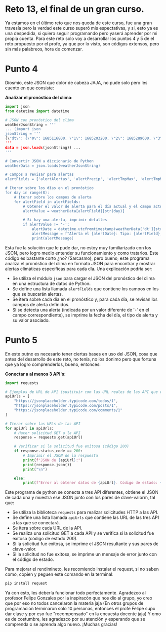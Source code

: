 # Reto 13, el final de un gran curso.

Ya estamos en el último reto que nos queda de este curso, fue una gran travesía pero la verdad este curso superó mis espectativas, y si, esto ya es una despedida, si quiero seguir programando pero yaserá aprender por mi propia cuenta.
Para este reto solo voy a desarrollar los puntos 4 y 5 de el reto propuesto por el profe, ya que por lo visto, son códigos extensos, pero sin más palabreos, hora de comenzar.

# Punto 4
Diosmio, este JSON que dolor de cabeza JAJA, no pude solo pero les cuento en que consiste:

**Analizar el pronóstico del clima:**

```python
import json
from datetime import datetime

# JSON con pronóstico del clima
weatherJsonString = '''
... (import json
jsonString = '''
{\"dt\": {\"0\": 1685116800, \"1\": 1685203200, \"2\": 1685289600, \"3\": 1685376000, \"4\": 1685462400, \"5\": 1685548800, \"6\": 1685635200, \"7\": 1685721600}, \"sunrise\": {\"0\": 1685097348, \"1\": 1685183745, \"2\": 1685270143, \"3\": 1685356542, \"4\": 1685442942, \"5\": 1685529342, \"6\": 1685615743, \"7\": 1685702145}, \"sunset\": {\"0\": 1685143042, \"1\": 1685229458, \"2\": 1685315875, \"3\": 1685402291, \"4\": 1685488708, \"5\": 1685575124, \"6\": 1685661541, \"7\": 1685747958}, \"moonrise\": {\"0\": 1685118300, \"1\": 1685207460, \"2\": 1685296620, \"3\": 1685385720, \"4\": 1685474880, \"5\": 1685564220, \"6\": 1685653740, \"7\": 1685743500}, \"moonset\": {\"0\": 0, \"1\": 1685164320, \"2\": 1685253000, \"3\": 1685341560, \"4\": 1685430120, \"5\": 1685518740, \"6\": 1685607600, \"7\": 1685696640}, \"moon_phase\": {\"0\": 0.22, \"1\": 0.25, \"2\": 0.28, \"3\": 0.31, \"4\": 0.35, \"5\": 0.38, \"6\": 0.41, \"7\": 0.45}, \"pressure\": {\"0\": 1011, \"1\": 1012, \"2\": 1012, \"3\": 1012, \"4\": 1012, \"5\": 1012, \"6\": 1012, \"7\": 1011}, \"humidity\": {\"0\": 85, \"1\": 61, \"2\": 68, \"3\": 74, \"4\": 84, \"5\": 66, \"6\": 81, \"7\": 82}, \"dew_point\": {\"0\": 23.93, \"1\": 22.5, \"2\": 23.67, \"3\": 23.35, \"4\": 24.22, \"5\": 22.73, \"6\": 23.18, \"7\": 22.93}, \"velViento\": {\"0\": 3.56, \"1\": 5.07, \"2\": 5.38, \"3\": 3.95, \"4\": 4.74, \"5\": 3.75, \"6\": 4.08, \"7\": 5.94}, \"dirViento\": {\"0\": 188, \"1\": 14, \"2\": 21, \"3\": 23, \"4\": 40, \"5\": 330, \"6\": 176, \"7\": 168}, \"wind_gust\": {\"0\": 6.47, \"1\": 8.86, \"2\": 8.95, \"3\": 6.12, \"4\": 7.17, \"5\": 5.4, \"6\": 5.13, \"7\": 9.67}, \"weather\": {\"0\": [{\"id\": 501, \"main\": \"Rain\", \"description\": \"lluvia moderada\", \"icon\": \"10d\"}], \"1\": [{\"id\": 500, \"main\": \"Rain\", \"description\": \"lluvia ligera\", \"icon\": \"10d\"}], \"2\": [{\"id\": 501, \"main\": \"Rain\", \"description\": \"lluvia moderada\", \"icon\": \"10d\"}], \"3\": [{\"id\": 500, \"main\": \"Rain\", \"description\": \"lluvia ligera\", \"icon\": \"10d\"}], \"4\": [{\"id\": 501, \"main\": \"Rain\", \"description\": \"lluvia moderada\", \"icon\": \"10d\"}], \"5\": [{\"id\": 500, \"main\": \"Rain\", \"description\": \"lluvia ligera\", \"icon\": \"10d\"}], \"6\": [{\"id\": 500, \"main\": \"Rain\", \"description\": \"lluvia ligera\", \"icon\": \"10d\"}], \"7\": [{\"id\": 500, \"main\": \"Rain\", \"description\": \"lluvia ligera\", \"icon\": \"10d\"}]}, \"clouds\": {\"0\": 100, \"1\": 82, \"2\": 99, \"3\": 100, \"4\": 100, \"5\": 59, \"6\": 100, \"7\": 100}, \"pop\": {\"0\": 1.0, \"1\": 0.65, \"2\": 0.98, \"3\": 0.86, \"4\": 1.0, \"5\": 0.62, \"6\": 0.93, \"7\": 0.95}, \"prcp\": {\"0\": 40.0, \"1\": 1.65, \"2\": 14.01, \"3\": 5.07, \"4\": 16.55, \"5\": 2.17, \"6\": 2.77, \"7\": 1.73}, \"uvi\": {\"0\": 10.14, \"1\": 12.78, \"2\": 12.73, \"3\": 8.44, \"4\": 0.59, \"5\": 1.0, \"6\": 1.0, \"7\": 1.0}, \"temp.day\": {\"0\": 26.62, \"1\": 30.95, \"2\": 30.17, \"3\": 28.37, \"4\": 27.22, \"5\": 29.78, \"6\": 26.83, \"7\": 26.36}, \"tmpMin\": {\"0\": 25.64, \"1\": 24.64, \"2\": 25.84, \"3\": 25.56, \"4\": 25.72, \"5\": 24.86, \"6\": 25.96, \"7\": 25.47}, \"tmpMax\": {\"0\": 27.16, \"1\": 31.1, \"2\": 30.2, \"3\": 29.5, \"4\": 28.87, \"5\": 29.78, \"6\": 28.96, \"7\": 28.25}, \"temp.night\": {\"0\": 25.67, \"1\": 27.39, \"2\": 26.24, \"3\": 27.2, \"4\": 25.92, \"5\": 27.14, \"6\": 26.56, \"7\": 25.66}, \"temp.eve\": {\"0\": 25.91, \"1\": 28.73, \"2\": 27.42, \"3\": 28.27, \"4\": 27.94, \"5\": 29.29, \"6\": 28.96, \"7\": 28.12}, \"temp.morn\": {\"0\": 26.5, \"1\": 24.64, \"2\": 26.13, \"3\": 25.72, \"4\": 26.04, \"5\": 24.86, \"6\": 25.98, \"7\": 25.57}, \"feels_like.day\": {\"0\": 26.62, \"1\": 34.99, \"2\": 34.96, \"3\": 32.03, \"4\": 30.67, \"5\": 33.62, \"6\": 29.45, \"7\": 26.36}, \"feels_like.night\": {\"0\": 26.56, \"1\": 30.98, \"2\": 26.24, \"3\": 30.62, \"4\": 26.84, \"5\": 30.16, \"6\": 26.56, \"7\": 26.45}, \"feels_like.eve\": {\"0\": 26.85, \"1\": 32.49, \"2\": 30.94, \"3\": 31.8, \"4\": 31.51, \"5\": 33.17, \"6\": 32.64, \"7\": 31.18}, \"feels_like.morn\": {\"0\": 26.5, \"1\": 25.48, \"2\": 26.13, \"3\": 26.62, \"4\": 26.04, \"5\": 25.73, \"6\": 25.98, \"7\": 26.4}, \"date\": {\"0\": 1685098800000, \"1\": 1685185200000, \"2\": 1685271600000, \"3\": 1685358000000, \"4\": 1685444400000, \"5\": 1685530800000, \"6\": 1685617200000, \"7\": 1685703600000}, \"main\": {\"0\": \"Rain\", \"1\": \"Rain\", \"2\": \"Rain\", \"3\": \"Rain\", \"4\": \"Rain\", \"5\": \"Rain\", \"6\": \"Rain\", \"7\": \"Rain\"}, \"description\": {\"0\": \"lluvia moderada\", \"1\": \"lluvia ligera\", \"2\": \"lluvia moderada\", \"3\": \"lluvia ligera\", \"4\": \"lluvia moderada\", \"5\": \"lluvia ligera\", \"6\": \"lluvia ligera\", \"7\": \"lluvia ligera\"}, \"icono\": {\"0\": \"10d\", \"1\": \"10d\", \"2\": \"10d\", \"3\": \"10d\", \"4\": \"10d\", \"5\": \"10d\", \"6\": \"10d\", \"7\": \"10d\"}, \"alertPrecip\": {\"0\": \"X\", \"1\": \"-\", \"2\": \"-\", \"3\": \"-\", \"4\": \"-\", \"5\": \"-\", \"6\": \"-\", \"7\": \"-\"}, \"alertAlertas\": {\"0\": \"-\", \"1\": \"-\", \"2\": \"-\", \"3\": \"-\", \"4\": \"-\", \"5\": \"-\", \"6\": \"-\", \"7\": \"-\"}, \"alertVelViento\": {\"0\": \"-\", \"1\": \"-\", \"2\": \"X\", \"3\": \"-\", \"4\": \"-\", \"5\": \"-\", \"6\": \"-\", \"7\": \"-\"}, \"alertTmpMax\": {\"0\": \"-\", \"1\": \"-\", \"2\": \"-\", \"3\": \"-\", \"4\": \"-\", \"5\": \"X\", \"6\": \"-\", \"7\": \"-\"}, \"alertTmpMin\": {\"0\": \"-\", \"1\": \"X\", \"2\": \"-\", \"3\": \"-\", \"4\": \"-\", \"5\": \"-\", \"6\": \"-\", \"7\": \"-\"}, \"recomendaciones\": {\"lluvias\": \"Realice una revisi\\u00f3n y limpieza a la red de desague y canales existentes ENTER8 Cuente con una estaci\\u00f3n de bombeo, que debe estar ubicada en el punto m\\u00e1s bajo del predio. Aseg\\u00farese de encender y probar el sistema de bombeo al menos una vez al mes y hacer un mantenimiento mensual al equipo de bombeoENTER8 Los productos alojados en zonas de almacenamiento deben mantenersen sobre estibas - estanterias, con el fin de que no entren en contacto directo con el agua.\", \"vientos\": \"-\", \"temperatura\": \"-\"}}
'''
data = json.loads(jsonString)) ...
'''

# Convertir JSON a diccionario de Python
weatherData = json.loads(weatherJsonString)

# Campos a revisar para alertas
alertFields = ['alertAlertas', 'alertPrecip', 'alertTmpMax', 'alertTmpMin', 'alertVelViento']

# Iterar sobre los días en el pronóstico
for day in range(8):
    # Iterar sobre los campos de alerta
    for alertField in alertFields:
        # Obtener el valor de alerta para el día actual y el campo actual
        alertValue = weatherData[alertField][str(day)]

        # Si hay una alerta, imprimir detalles
        if alertValue != '-':
            alertDate = datetime.utcfromtimestamp(weatherData['dt'][str(day)]).strftime('%Y-%m-%d %H:%M:%S')
            alertMessage = f"Alerta el {alertDate}: Tipo: {alertField}, Valor: {alertValue}"
            print(alertMessage)

````

Esta fue la solución que le pude dar, no estoy muy familiarizado con los JSON, pero logro medio entender su funcionamiento y como tratarlos. Este código es bastante corto ¿no? (Sarcasmo), pero bueno, este programa analiza el pronóstico del clima en formato JSON para encontrar y mostrar alertas climáticas específicas para cada día. Una explicación podría ser:

- Se utiliza el módulo `json` para cargar el JSON del pronóstico del clima en una estructura de datos de Python.
- Se define una lista llamada `alertFields` que contiene los campos en los que se buscarán alertas.
- Se itera sobre cada día en el pronóstico y, para cada día, se revisan los campos de alerta definidos.
- Si se detecta una alerta (indicada por un valor diferente de '-' en el campo correspondiente), se imprime la fecha del día, el tipo de alerta y su valor asociado.


# Punto 5

En este putno es necesario tener ciertas bases en uso del JSON, cosa que antes del desarrollo de este reto, no tenía, no los donimo pero que fortuna que ya logro comprenderlos, bueno, entonces:

**Conectar a al menos 3 API's:**

```python
import requests

# Ejemplos de URL de API (sustituir con las URL reales de las API que desees consultar)
apiUrls = [
    "https://jsonplaceholder.typicode.com/todos/1",
    "https://jsonplaceholder.typicode.com/posts/1",
    "https://jsonplaceholder.typicode.com/comments/1"
]

# Iterar sobre las URLs de las API
for apiUrl in apiUrls:
    # Hacer solicitud GET a la API
    response = requests.get(apiUrl)

    # Verificar si la solicitud fue exitosa (código 200)
    if response.status_code == 200:
        # Imprimir el JSON de la respuesta
        print(f"JSON de {apiUrl}:")
        print(response.json())
        print("\n")

    else:
        print(f"Error al obtener datos de {apiUrl}. Código de estado: {response.status_code}")

````

Este programa de python se conecta a tres API diferentes, obtiene el JSON de cada una y muestra ese JSON junto con los pares de clave-valorm, tal que:

- Se utiliza la biblioteca `requests` para realizar solicitudes HTTP a las API.
- Se define una lista llamada `apiUrls` que contiene las URL de las tres API a las que se conectará.
- Se itera sobre cada URL de la API.
- Se realiza una solicitud GET a cada API y se verifica si la solicitud fue exitosa (código de estado 200).
- Si la solicitud fue exitosa, se imprime el JSON resultante y sus pares de clave-valor.
- Si la solicitud no fue exitosa, se imprime un mensaje de error junto con el código de estado.

Para mejorar el rendimineto, les recomiendo instalar el request, si no saben como, copien y peguen este comando en la terminal:
```python
pip install request
````
Ya con esto, les debería funcionar todo perfectamente.
Agradezco al profesor Felipe Gonzales por la inspiracón que nos dio al grupo, yo creo que por eso no todos cancelaron la materia jaja (En otros grupos de programación terminaron solo 10 personas, entonces el profe Felipe supo dar clase y por eso fue "recompensado" en la encuesta docente jaja)
Y omo es de costumbre, les agradezco por su atención y esperando que se comprenda o se aprenda algo nuevo. ¡Muchas gracias!
